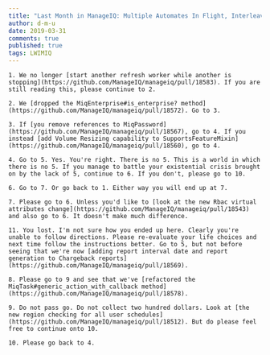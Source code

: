 ```yaml
---
title: "Last Month in ManageIQ: Multiple Automates In Flight, Interleaving, And Then :explosion:"
author: d-m-u
date: 2019-03-31
comments: true
published: true
tags: LWIMIQ
---
```


    1. We no longer [start another refresh worker while another is stopping](https://github.com/ManageIQ/manageiq/pull/18583). If you are still reading this, please continue to 2. 

    2. We [dropped the MiqEnterprise#is_enterprise? method](https://github.com/ManageIQ/manageiq/pull/18572). Go to 3.

    3. If [you remove references to MiqPassword](https://github.com/ManageIQ/manageiq/pull/18567), go to 4. If you instead [add Volume Resizing capability to SupportsFeatureMixin](https://github.com/ManageIQ/manageiq/pull/18560), go to 4. 

    4. Go to 5. Yes. You're right. There is no 5. This is a world in which there is no 5. If you manage to battle your existential crisis brought on by the lack of 5, continue to 6. If you don't, please go to 10. 

    6. Go to 7. Or go back to 1. Either way you will end up at 7.

    7. Please go to 6. Unless you'd like to [look at the new Rbac virtual attributes change](https://github.com/ManageIQ/manageiq/pull/18543) and also go to 6. It doesn't make much difference. 

    11. You lost. I'm not sure how you ended up here. Clearly you're unable to follow directions. Please re-evaluate your life choices and next time follow the instructions better. Go to 5, but not before seeing that we're now [adding report interval date and report generation to Chargeback reports](https://github.com/ManageIQ/manageiq/pull/18569).

    8. Please go to 9 and see that we've [refactored the MiqTask#generic_action_with_callback method](https://github.com/ManageIQ/manageiq/pull/18578). 

    9. Do not pass go. Do not collect two hundred dollars. Look at [the new region checking for all user schedules](https://github.com/ManageIQ/manageiq/pull/18512). But do please feel free to continue onto 10. 

    10. Please go back to 4.
